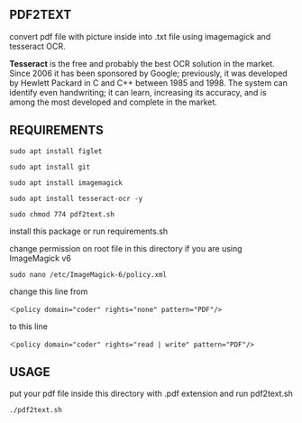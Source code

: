 ## PDF2TEXT

convert pdf file with picture inside into .txt file
using imagemagick and tesseract OCR.

**Tesseract** is the free and probably the best OCR solution in the market. Since 2006 it has been sponsored by Google; previously, it was developed by Hewlett Packard in C and C++ between 1985 and 1998. The system can identify even handwriting; it can learn, increasing its accuracy, and is among the most developed and complete in the market.

## REQUIREMENTS
```
sudo apt install figlet

sudo apt install git

sudo apt install imagemagick

sudo apt install tesseract-ocr -y

sudo chmod 774 pdf2text.sh
```

install this package or run requirements.sh

change permission on root file in this directory
if you are using ImageMagick v6

```
sudo nano /etc/ImageMagick-6/policy.xml
```

change this line from 

```
＜policy domain="coder" rights="none" pattern="PDF"/>
```

to this line

```
＜policy domain="coder" rights="read | write" pattern="PDF"/>
```

## USAGE

put your pdf file inside this directory with .pdf extension
and run pdf2text.sh

```
./pdf2text.sh
```